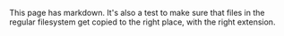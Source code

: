 <!--
{
  "layout": "default",
  "title": "Markdown"
}
-->

This page has markdown. It's also a test to make sure that files in the regular filesystem get copied to the right place, with the right extension.
